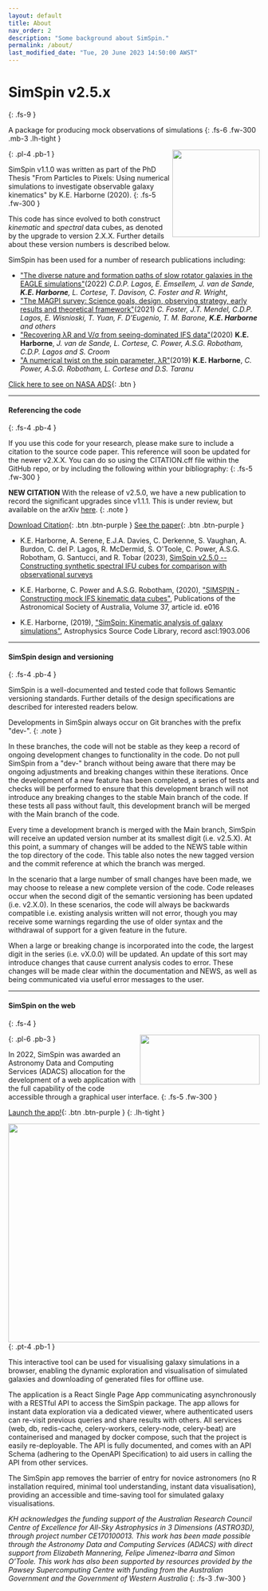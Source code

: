 ```yaml
---
layout: default
title: About
nav_order: 2
description: "Some background about SimSpin."
permalink: /about/
last_modified_date: "Tue, 20 June 2023 14:50:00 AWST"
---
```


# SimSpin v2.5.x
{: .fs-9 }

A package for producing mock observations of simulations
{: .fs-6 .fw-300 .mb-3 .lh-tight }

<img align="right" src="/SimSpin/assets/images/logo.png" width="175" height="175" />
{: .pl-4 .pb-1 } 

SimSpin v1.1.0 was written as part of the PhD Thesis "From Particles to Pixels: Using numerical simulations to investigate observable galaxy kinematics" by K.E. Harborne (2020). 
{: .fs-5 .fw-300 }

This code has since evolved to both construct *kinematic* and *spectral* data cubes, as denoted by the upgrade to version 2.X.X. Further details about these version numbers is described below. 

SimSpin has been used for a number of research publications including:

-  ["The diverse nature and formation paths of slow rotator galaxies in the EAGLE simulations"](https://ui.adsabs.harvard.edu/abs/2022MNRAS.509.4372L/abstract)(2022) *C.D.P. Lagos, E. Emsellem, J. van de Sande, **K.E. Harborne**, L. Cortese, T. Davison, C. Foster and R. Wright*, 
-  ["The MAGPI survey: Science goals, design, observing strategy, early results and theoretical framework"](https://ui.adsabs.harvard.edu/abs/2021PASA...38...31F/abstract)(2021) *C. Foster, J.T. Mendel, C.D.P. Lagos, E. Wisnioski, T. Yuan, F. D'Eugenio, T. M. Barone, **K.E. Harborne** and others* 
-  ["Recovering λR and V/σ from seeing-dominated IFS data"](https://ui.adsabs.harvard.edu/abs/2020MNRAS.497.2018H/abstract)(2020) **K.E. Harborne**, *J. van de Sande, L. Cortese, C. Power, A.S.G. Robotham, C.D.P. Lagos and S. Croom*  
-  ["A numerical twist on the spin parameter, λR"](https://ui.adsabs.harvard.edu/abs/2019MNRAS.483..249H/abstract)(2019) **K.E. Harborne**, *C. Power, A.S.G. Robotham, L. Cortese and D.S. Taranu* 

[Click here to see on NASA ADS](https://ui.adsabs.harvard.edu/abs/2020PASA...37...16H/citations){: .btn }

---

#### Referencing the code
{: .fs-4 .pb-4 } 

If you use this code for your research, please make sure to include a citation to the source code paper. This reference will soon be updated for the newer v2.X.X. You can do so using the CITATION.cff file within the GitHub repo, or by including the following within your bibliography:
{: .fs-5 .fw-300 }

**NEW CITATION** With the release of v2.5.0, we have a new publication to record the significant upgrades since v1.1.1. This is under review, but available on the arXiv [here](https://arxiv.org/abs/2307.02618).
{: .note }

[Download Citation](https://github.com/kateharborne/SimSpin/blob/main/CITATION.cff){: .btn .btn-purple }
[See the paper](https://arxiv.org/abs/2307.02618){: .btn .btn-purple }

- K.E. Harborne,  A. Serene, E.J.A. Davies,  C. Derkenne, S. Vaughan, A. Burdon, C. del P. Lagos,  R. McDermid,  S. O'Toole, C. Power, A.S.G. Robotham, G. Santucci, and R. Tobar (2023), [SimSpin v2.5.0 -- Constructing synthetic spectral IFU cubes for comparison with observational surveys](https://arxiv.org/abs/2307.02618)

-   K.E. Harborne, C. Power and A.S.G. Robotham, (2020), ["SIMSPIN - Constructing mock IFS kinematic data cubes"](https://ui.adsabs.harvard.edu/abs/2020PASA...37...16H/abstract), Publications of the Astronomical Society of Australia, Volume 37, article id. e016

-   K.E. Harborne, (2019), ["SimSpin: Kinematic analysis of galaxy simulations"](https://ui.adsabs.harvard.edu/abs/2019ascl.soft03006H/abstract), Astrophysics Source Code Library, record ascl:1903.006

---
#### SimSpin design and versioning
{: .fs-4 .pb-4 } 

SimSpin is a well-documented and tested code that follows Semantic versioning standards. Further details of the design specifications are described for interested readers below. 

Developments in SimSpin always occur on Git branches with the prefix "dev-". 
{: .note }

In these branches, the code will not be stable as they keep a record of ongoing development changes to functionality in the code. Do not pull SimSpin from a "dev-" branch without being aware that there may be ongoing adjustments and breaking changes within these iterations. Once the development of a new feature has been completed, a series of tests and checks will be performed to ensure that this development branch will not introduce any breaking changes to the stable Main branch of the code. If these tests all pass without fault, this development branch will be merged with the Main branch of the code. 

Every time a development branch is merged with the Main branch, SimSpin will receive an updated version number at its smallest digit (i.e. v2.5.X). At this point, a summary of changes will be added to the NEWS table within the top directory of the code. This table also notes the new tagged version and the commit reference at which the branch was merged.

In the scenario that a large number of small changes have been made, we may choose to release a new complete version of the code. Code releases occur when the second digit of the semantic versioning has been updated (i.e. v2.X.0). In these scenarios, the code will always be backwards compatible i.e. existing analysis written will not error, though you may receive some warnings regarding the use of older syntax and the withdrawal of support for a given feature in the future. 

When a large or breaking change is incorporated into the code, the largest digit in the series (i.e. vX.0.0) will be updated. An update of this sort may introduce changes that cause current analysis codes to error. These changes will be made clear within the documentation and NEWS, as well as being communicated via useful error messages to the user. 

---

#### SimSpin on the web
{: .fs-4 }

<img align="right" src="/SimSpin/assets/images/ADACSlogo_LR.png" width="240" height="100" />
{: .pl-6 .pb-3 } 

In 2022, SimSpin was awarded an Astronomy Data and Computing Services (ADACS) allocation for the development of a web application with the full capability of the code accessible through a graphical user interface. 
{: .fs-5 .fw-300 }

[Launch the app!](https://simspin.datacentral.org.au/app/){: .btn .btn-purple }
{: .lh-tight }

<img align="centre" src="/SimSpin/assets/images/simspin_webapp.png" width="600" height="438" />
{: .pt-4 .pb-1 } 

This interactive tool can be used for visualising galaxy simulations in a browser, enabling the dynamic exploration and visualisation of simulated galaxies and downloading of generated files for offline use.

The application is a React Single Page App communicating asynchronously with a RESTful API to access the SimSpin package. The app allows for instant data exploration via a dedicated viewer, where authenticated users can re-visit previous queries and share results with others. All services (web, db, redis-cache, celery-workers, celery-node, celery-beat) are containerised and managed by docker compose, such that the project is easily re-deployable. The API is fully documented, and comes with an API Schema (adhering to the OpenAPI Specification) to aid users in calling the API from other services.

The SimSpin app removes the barrier of entry for novice astronomers (no R installation required, minimal tool understanding, instant data visualisation), providing an accessible and time-saving tool for simulated galaxy visualisations. 


*KH acknowledges the funding support of the Australian Research Council Centre of Excellence for All-Sky Astrophysics in 3 Dimensions (ASTRO3D), through project number CE170100013. This work has been made possible through the Astronomy Data and Computing Services (ADACS) with direct support from Elizabeth Mannering, Felipe Jimenez-Ibarra and Simon O’Toole. This work has also been supported by resources provided by the Pawsey Supercomputing Centre with funding from the Australian Government and the Government of Western Australia*
{: .fs-3 .fw-300 }